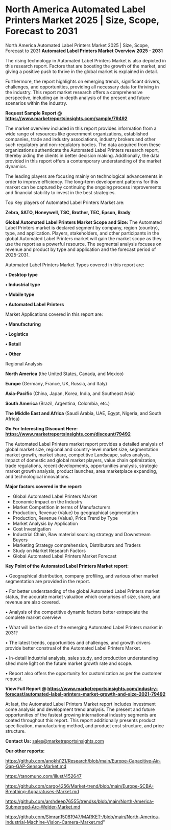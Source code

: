 # North America Automated Label Printers Market 2025 | Size, Scope, Forecast to 2031
North America Automated Label Printers Market 2025 | Size, Scope, Forecast to 2031
<Strong> Automated Label Printers Market Overview 2025 - 2031</strong>

The rising technology in Automated Label Printers Market is also depicted in this research report. Factors that are boosting the growth of the market, and giving a positive push to thrive in the global market is explained in detail.

Furthermore, the report highlights on emerging trends, significant drivers, challenges, and opportunities, providing all necessary data for thriving in the industry. This report market research offers a comprehensive perspective, including an in-depth analysis of the present and future scenarios within the industry.

<strong>Request Sample Report @ <a href=https://www.marketreportsinsights.com/sample/79492>https://www.marketreportsinsights.com/sample/79492</a></strong>

The market overview included in this report provides information from a wide range of resources like government organizations, established companies, trade and industry associations, industry brokers and other such regulatory and non-regulatory bodies. The data acquired from these organizations authenticate the Automated Label Printers research report, thereby aiding the clients in better decision making. Additionally, the data provided in this report offers a contemporary understanding of the market dynamics.

The leading players are focusing mainly on technological advancements in order to improve efficiency. The long-term development patterns for this market can be captured by continuing the ongoing process improvements and financial stability to invest in the best strategies.

Top Key players of Automated Label Printers Market are:

<strong>Zebra, SATO, Honeywell, TSC, Brother, TEC, Epson, Brady</strong>

<strong><b>Global Automated Label Printers Market Scope and Size:</b></strong>
The Automated Label Printers market is declared segment by company, region (country), type, and application. Players, stakeholders, and other participants in the global Automated Label Printers market will gain the market scope as they use the report as a powerful resource. The segmental analysis focuses on revenue and product by type and application and the forecast period of 2025-2031.

Automated Label Printers Market Types covered in this report are:

<strong>• Desktop type

• Industrial type

• Mobile type

• Automated Label Printers</strong>

Market Applications covered in this report are:

<strong>• Manufacturing

• Logistics

• Retail

• Other</strong> 

Regional Analysis

<strong>North America</strong> (the United States, Canada, and Mexico)

<strong>Europe</strong> (Germany, France, UK, Russia, and Italy)

<strong>Asia-Pacific</strong> (China, Japan, Korea, India, and Southeast Asia)

<strong>South America</strong> (Brazil, Argentina, Colombia, etc.)

<strong>The Middle East and Africa</strong> (Saudi Arabia, UAE, Egypt, Nigeria, and South Africa)

<strong>Go For Interesting Discount Here: <a href=https://www.marketreportsinsights.com/discount/79492>https://www.marketreportsinsights.com/discount/79492</a></strong>

The Automated Label Printers market report provides a detailed analysis of global market size, regional and country-level market size, segmentation market growth, market share, competitive Landscape, sales analysis, impact of domestic and global market players, value chain optimization, trade regulations, recent developments, opportunities analysis, strategic market growth analysis, product launches, area marketplace expanding, and technological innovations.

<strong><b>Major factors covered in the report:</b></strong>
<ul>
  <li>Global Automated Label Printers Market </li>
  <li>Economic Impact on the Industry</li>
  <li>Market Competition in terms of Manufacturers</li>
  <li>Production, Revenue (Value) by geographical segmentation</li>
  <li>Production, Revenue (Value), Price Trend by Type</li>
  <li>Market Analysis by Application</li>
  <li>Cost Investigation</li>
  <li>Industrial Chain, Raw material sourcing strategy and Downstream Buyers</li>
  <li>Marketing Strategy comprehension, Distributors and Traders</li>
  <li>Study on Market Research Factors</li>
  <li>Global Automated Label Printers Market Forecast</li>
</ul>

<strong><b>Key Point of the Automated Label Printers Market report:</b></strong>

• Geographical distribution, company profiling, and various other market segmentation are provided in the report.

• For better understanding of the global Automated Label Printers market status, the accurate market valuation which comprises of size, share, and revenue are also covered.

• Analysis of the competitive dynamic factors better extrapolate the complete market overview

• What will be the size of the emerging Automated Label Printers market in 2031?

• The latest trends, opportunities and challenges, and growth drivers provide better construal of the Automated Label Printers Market.

• In-detail industrial analysis, sales study, and production understanding shed more light on the future market growth rate and scope.

• Report also offers the opportunity for customization as per the customer request.

<strong><b>View Full Report @ <a href=https://www.marketreportsinsights.com/industry-forecast/automated-label-printers-market-growth-and-size-2021-79492>https://www.marketreportsinsights.com/industry-forecast/automated-label-printers-market-growth-and-size-2021-79492</a></b></strong>


At last, the Automated Label Printers Market report includes investment come analysis and development trend analysis. The present and future opportunities of the fastest growing international industry segments are coated throughout this report. This report additionally presents product specification, manufacturing method, and product cost structure, and price structure.

<strong>Contact Us:</strong>
sales@marketreportsinsights.com

<strong>Our other reports:</strong>

<a href=https://github.com/anokhi121/Research/blob/main/Europe-Capacitive-Air-Gap-GAP-Sensor-Market.md>https://github.com/anokhi121/Research/blob/main/Europe-Capacitive-Air-Gap-GAP-Sensor-Market.md</a>

<a href=https://tanomuno.com/illust/452647>https://tanomuno.com/illust/452647</a>

<a href=https://github.com/cargo4256/Market-trend/blob/main/Europe-SCBA-Breathing-Apparatuses-Market.md>https://github.com/cargo4256/Market-trend/blob/main/Europe-SCBA-Breathing-Apparatuses-Market.md</a>

<a href=https://github.com/arshdeep76555/trendss/blob/main/North-America-Submerged-Arc-Welder-Market.md>https://github.com/arshdeep76555/trendss/blob/main/North-America-Submerged-Arc-Welder-Market.md</a>

<a href=https://github.com/Simran15081947/MARKET-/blob/main/North-America-Industrial-Machine-Vision-Camera-Market.md>https://github.com/Simran15081947/MARKET-/blob/main/North-America-Industrial-Machine-Vision-Camera-Market.md</a>"
